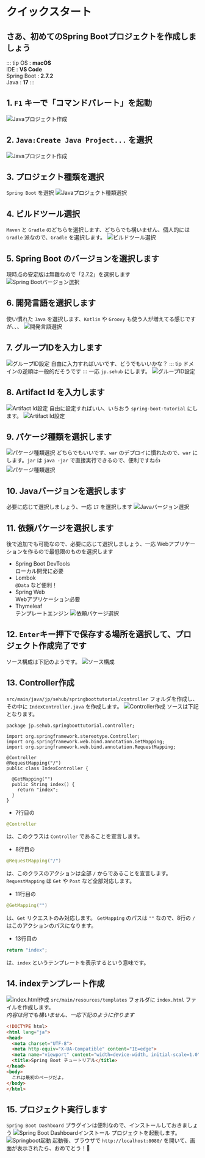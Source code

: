 ---
---

# クイックスタート

## さあ、初めてのSpring Bootプロジェクトを作成しましょう
::: tip
OS          : **macOS**  
IDE         : **VS Code**  
Spring Boot : **2.7.2**  
Java        : **17**
:::

## 1. `F1` キーで「コマンドパレート」を起動
![Javaプロジェクト作成](/public/spring-boot/spring-boot-new-1.png)

## 2. `Java:Create Java Project...` を選択
![Javaプロジェクト作成](/public/spring-boot/spring-boot-new-2.png)

## 3. プロジェクト種類を選択
`Spring Boot` を選択
![Javaプロジェクト種類選択](/public/spring-boot/spring-boot-new-3.png)

## 4. ビルドツール選択
`Maven` と `Gradle` のどちらを選択します、どちらでも構いません、個人的には `Gradle` 派なので、`Gradle` を選択します。
![ビルドツール選択](/public/spring-boot/spring-boot-new-4.png)

## 5. Spring Boot のバージョンを選択します
現時点の安定版は無難なので「2.7.2」を選択します 
![Spring Bootバージョン選択](/public/spring-boot/spring-boot-new-5.png)

## 6. 開発言語を選択します
使い慣れた `Java` を選択します、`Kotlin` や `Groovy` も使う人が増えてる感じですが、、、
![開発言語選択](/public/spring-boot/spring-boot-new-6.png)

## 7. グループIDを入力します
![グループID設定](/public/spring-boot/spring-boot-new-7.png)
自由に入力すればいいです、どうでもいいかな？
::: tip
ドメインの逆順は一般的だそうです
:::
一応 `jp.sehub` にします。
![グループID設定](/public/spring-boot/spring-boot-new-7.1.png)

## 8. Artifact Id を入力します
![Artifact Id設定](/public/spring-boot/spring-boot-new-8.png)
自由に設定すればいい、いちおう `spring-boot-tutorial` にします。
![Artifact Id設定](/public/spring-boot/spring-boot-new-8.1.png)

## 9. パケージ種類を選択します
![パケージ種類選択](/public/spring-boot/spring-boot-new-9.png)
どちらでもいいです、`war` のデプロイに慣れたので、`war` にします。`jar` は `java -jar` で直接実行できるので、便利ですね👍
![パケージ種類選択](/public/spring-boot/spring-boot-new-9.1.png)

## 10. Javaバージョンを選択します
必要に応じて選択しましょう、一応 `17` を選択します
![Javaバージョン選択](/public/spring-boot/spring-boot-new-10.png)

## 11. 依頼パケージを選択します
後で追加でも可能なので、必要に応じて選択しましょう、一応 Webアプリケーションを作るので最低限のものを選択します
* Spring Boot DevTools  
ローカル開発に必要
* Lombok  
`@Data` など便利！
* Spring Web  
Webアプリケーション必要
* Thymeleaf  
テンプレートエンジン
![依頼パケージ選択](/public/spring-boot/spring-boot-new-11.png)

## 12. `Enter`キー押下で保存する場所を選択して、プロジェクト作成完了です
ソース構成は下記のようです。
![ソース構成](/public/spring-boot/spring-boot-new-12.png)

## 13. Controller作成
`src/main/java/jp/sehub/springboottutorial/controller` フォルダを作成し、その中に `IndexController.java` を作成します。
![Controller作成](/public/spring-boot/spring-boot-new-13.png)
ソースは下記となります。
```java{7-8,11,13}
package jp.sehub.springboottutorial.controller;

import org.springframework.stereotype.Controller;
import org.springframework.web.bind.annotation.GetMapping;
import org.springframework.web.bind.annotation.RequestMapping;

@Controller
@RequestMapping("/")
public class IndexController {
  
  @GetMapping("")
  public String index() {
    return "index";
  }
}
```
* 7行目の
```java
@Controller
```
は、このクラスは `Controller` であることを宣言します。

* 8行目の
```java
@RequestMapping("/")
```
は、このクラスのアクションは全部 `/` からであることを宣言します。
`RequestMapping` は `Get` や `Post` など全部対応します。

* 11行目の
```java
@GetMapping("")
```
は、`Get` リクエストのみ対応します。
`GetMapping` のパスは `""` なので、8行の `/` はこのアクションのパスになります。

* 13行目の
```java
return "index";
```
は、`index` というテンプレートを表示するという意味です。

## 14. indexテンプレート作成
![index.html作成](/public/spring-boot/spring-boot-new-14.png)
`src/main/resources/templates` フォルダに `index.html` ファイルを作成します。  
*内容は何でも構いません、一応下記のように作ります*
```html
<!DOCTYPE html>
<html lang="ja">
<head>
  <meta charset="UTF-8">
  <meta http-equiv="X-UA-Compatible" content="IE=edge">
  <meta name="viewport" content="width=device-width, initial-scale=1.0">
  <title>Spring Boot チュートリアル</title>
</head>
<body>
  これは最初のページだよ。
</body>
</html>
```

## 15. プロジェクト実行します
`Spring Boot Dashboard` プラグインは便利なので、インストールしておきましょう
![Spring Boot Dashboardインストール](/public/spring-boot/spring-boot-new-15.png)
プロジェクトを起動します。
![Springboot起動](/public/spring-boot/spring-boot-new-15.1.png)
起動後、ブラウザで `http://localhost:8080/` を開いて、画面が表示されたら、おめでとう！:tada: